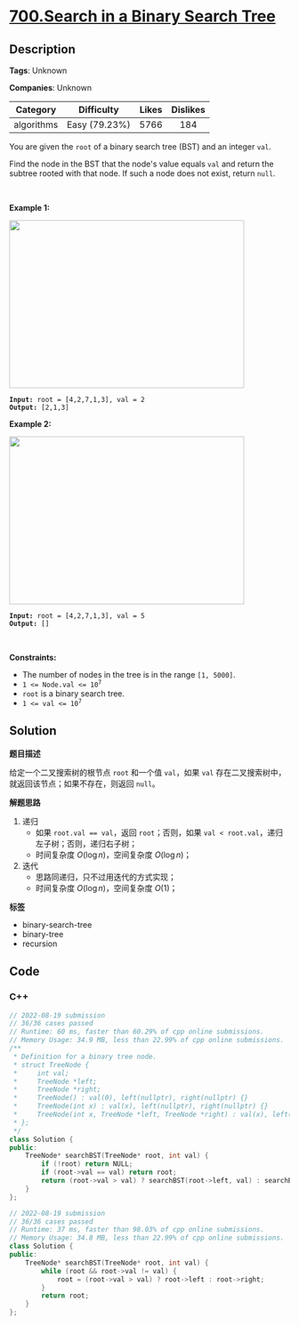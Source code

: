 # [700.Search in a Binary Search Tree](https://leetcode.com/problems/search-in-a-binary-search-tree/description/)

## Description

**Tags**: Unknown

**Companies**: Unknown

|  Category  |  Difficulty   | Likes | Dislikes |
| :--------: | :-----------: | :---: | :------: |
| algorithms | Easy (79.23%) | 5766  |   184    |

<p>You are given the <code>root</code> of a binary search tree (BST) and an integer <code>val</code>.</p>
<p>Find the node in the BST that the node&#39;s value equals <code>val</code> and return the subtree rooted with that node. If such a node does not exist, return <code>null</code>.</p>
<p>&nbsp;</p>
<p><strong class="example">Example 1:</strong></p>
<img alt="" src="https://assets.leetcode.com/uploads/2021/01/12/tree1.jpg" style="width: 422px; height: 302px;" />
<pre><code><strong>Input:</strong> root = [4,2,7,1,3], val = 2
<strong>Output:</strong> [2,1,3]</code></pre>
<p><strong class="example">Example 2:</strong></p>
<img alt="" src="https://assets.leetcode.com/uploads/2021/01/12/tree2.jpg" style="width: 422px; height: 302px;" />
<pre><code><strong>Input:</strong> root = [4,2,7,1,3], val = 5
<strong>Output:</strong> []</code></pre>
<p>&nbsp;</p>
<p><strong>Constraints:</strong></p>
<ul>
  <li>The number of nodes in the tree is in the range <code>[1, 5000]</code>.</li>
  <li><code>1 &lt;= Node.val &lt;= 10<sup>7</sup></code></li>
  <li><code>root</code> is a binary search tree.</li>
  <li><code>1 &lt;= val &lt;= 10<sup>7</sup></code></li>
</ul>

## Solution

**题目描述**

给定一个二叉搜索树的根节点 `root` 和一个值 `val`，如果 `val` 存在二叉搜索树中，就返回该节点；如果不存在，则返回 `null`。

**解题思路**

1. 递归
   - 如果 `root.val == val`，返回 `root`；否则，如果 `val < root.val`，递归左子树；否则，递归右子树；
   - 时间复杂度 $O(\log n)$，空间复杂度 $O(\log n)$；
2. 迭代
   - 思路同递归，只不过用迭代的方式实现；
   - 时间复杂度 $O(\log n)$，空间复杂度 $O(1)$；

**标签**

- binary-search-tree
- binary-tree
- recursion

<!-- code start -->
## Code

### C++

```cpp
// 2022-08-19 submission
// 36/36 cases passed
// Runtime: 60 ms, faster than 60.29% of cpp online submissions.
// Memory Usage: 34.9 MB, less than 22.99% of cpp online submissions.
/**
 * Definition for a binary tree node.
 * struct TreeNode {
 *     int val;
 *     TreeNode *left;
 *     TreeNode *right;
 *     TreeNode() : val(0), left(nullptr), right(nullptr) {}
 *     TreeNode(int x) : val(x), left(nullptr), right(nullptr) {}
 *     TreeNode(int x, TreeNode *left, TreeNode *right) : val(x), left(left), right(right) {}
 * };
 */
class Solution {
public:
    TreeNode* searchBST(TreeNode* root, int val) {
        if (!root) return NULL;
        if (root->val == val) return root;
        return (root->val > val) ? searchBST(root->left, val) : searchBST(root->right, val);
    }
};
```

```cpp
// 2022-08-19 submission
// 36/36 cases passed
// Runtime: 37 ms, faster than 98.03% of cpp online submissions.
// Memory Usage: 34.8 MB, less than 22.99% of cpp online submissions.
class Solution {
public:
    TreeNode* searchBST(TreeNode* root, int val) {
        while (root && root->val != val) {
            root = (root->val > val) ? root->left : root->right;
        }
        return root;
    }
};
```

<!-- code end -->
